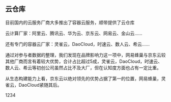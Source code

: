 ## 云仓库

目前国内的云服务厂商大多推出了容器云服务，顺带提供了云仓库

云计算厂家：阿里云、腾讯云、华为云、京东云、网易云、金山云......

还有专门的容器云厂家：灵雀云，DaoCloud，时速云、数人云、希云......

通过对参与者数据的整理，我们发现在品牌影响力这一项中，网易蜂巢与京东云较其他厂商而言有着较大优势，合计占比超过5成，灵雀云，DaoCloud，时速云、数人云、希云等初创公司虽然占比不及大厂，但在认知度方面也占有一定比重。

从生态构建能力上看，京东云以绝对领先的优势占据了第一的位置，网易蜂巢，灵雀云，DaoCloud紧随其后。

1234

